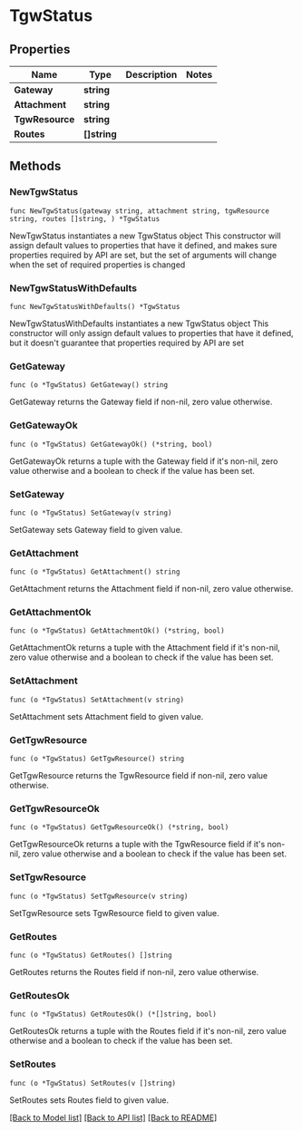 # TgwStatus

## Properties

Name | Type | Description | Notes
------------ | ------------- | ------------- | -------------
**Gateway** | **string** |  | 
**Attachment** | **string** |  | 
**TgwResource** | **string** |  | 
**Routes** | **[]string** |  | 

## Methods

### NewTgwStatus

`func NewTgwStatus(gateway string, attachment string, tgwResource string, routes []string, ) *TgwStatus`

NewTgwStatus instantiates a new TgwStatus object
This constructor will assign default values to properties that have it defined,
and makes sure properties required by API are set, but the set of arguments
will change when the set of required properties is changed

### NewTgwStatusWithDefaults

`func NewTgwStatusWithDefaults() *TgwStatus`

NewTgwStatusWithDefaults instantiates a new TgwStatus object
This constructor will only assign default values to properties that have it defined,
but it doesn't guarantee that properties required by API are set

### GetGateway

`func (o *TgwStatus) GetGateway() string`

GetGateway returns the Gateway field if non-nil, zero value otherwise.

### GetGatewayOk

`func (o *TgwStatus) GetGatewayOk() (*string, bool)`

GetGatewayOk returns a tuple with the Gateway field if it's non-nil, zero value otherwise
and a boolean to check if the value has been set.

### SetGateway

`func (o *TgwStatus) SetGateway(v string)`

SetGateway sets Gateway field to given value.


### GetAttachment

`func (o *TgwStatus) GetAttachment() string`

GetAttachment returns the Attachment field if non-nil, zero value otherwise.

### GetAttachmentOk

`func (o *TgwStatus) GetAttachmentOk() (*string, bool)`

GetAttachmentOk returns a tuple with the Attachment field if it's non-nil, zero value otherwise
and a boolean to check if the value has been set.

### SetAttachment

`func (o *TgwStatus) SetAttachment(v string)`

SetAttachment sets Attachment field to given value.


### GetTgwResource

`func (o *TgwStatus) GetTgwResource() string`

GetTgwResource returns the TgwResource field if non-nil, zero value otherwise.

### GetTgwResourceOk

`func (o *TgwStatus) GetTgwResourceOk() (*string, bool)`

GetTgwResourceOk returns a tuple with the TgwResource field if it's non-nil, zero value otherwise
and a boolean to check if the value has been set.

### SetTgwResource

`func (o *TgwStatus) SetTgwResource(v string)`

SetTgwResource sets TgwResource field to given value.


### GetRoutes

`func (o *TgwStatus) GetRoutes() []string`

GetRoutes returns the Routes field if non-nil, zero value otherwise.

### GetRoutesOk

`func (o *TgwStatus) GetRoutesOk() (*[]string, bool)`

GetRoutesOk returns a tuple with the Routes field if it's non-nil, zero value otherwise
and a boolean to check if the value has been set.

### SetRoutes

`func (o *TgwStatus) SetRoutes(v []string)`

SetRoutes sets Routes field to given value.



[[Back to Model list]](../README.md#documentation-for-models) [[Back to API list]](../README.md#documentation-for-api-endpoints) [[Back to README]](../README.md)


